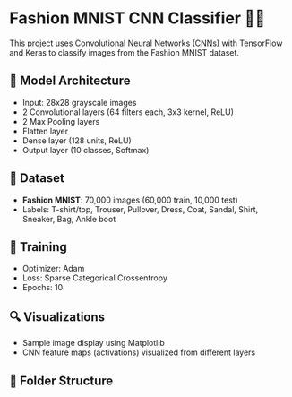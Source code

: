 # Fashion MNIST CNN Classifier 🧥👟

This project uses Convolutional Neural Networks (CNNs) with TensorFlow and Keras to classify images from the Fashion MNIST dataset.

## 🧠 Model Architecture
- Input: 28x28 grayscale images
- 2 Convolutional layers (64 filters each, 3x3 kernel, ReLU)
- 2 Max Pooling layers
- Flatten layer
- Dense layer (128 units, ReLU)
- Output layer (10 classes, Softmax)

## 🧪 Dataset
- **Fashion MNIST**: 70,000 images (60,000 train, 10,000 test)
- Labels: T-shirt/top, Trouser, Pullover, Dress, Coat, Sandal, Shirt, Sneaker, Bag, Ankle boot

## 🚀 Training
- Optimizer: Adam
- Loss: Sparse Categorical Crossentropy
- Epochs: 10

## 🔍 Visualizations
- Sample image display using Matplotlib
- CNN feature maps (activations) visualized from different layers

## 📁 Folder Structure
